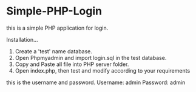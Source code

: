 # Simple-PHP-Login
this is a simple PHP application for login.

Installation...

1. Create a 'test' name database.
2. Open Phpmyadmin and import login.sql in the test database.
2. Copy and Paste all file into PHP server folder.
3. Open index.php, then test and modify according to your requirements

this is the username and password.
Username: admin
Password: admin
